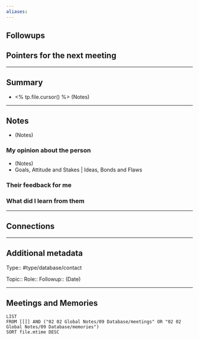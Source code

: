 ```yaml
---
aliases: 
---
```

## Followups 

## Pointers for the next meeting 


---
## Summary 
-  <% tp.file.cursor() %> (Notes)




---
## Notes 	
- (Notes) 

### My opinion about the person 
- (Notes)
- Goals, Attitude and Stakes | Ideas, Bonds and Flaws 

### Their feedback for me 

### What did I learn from them 

---
## Connections 

---
## Additional metadata
Type:: #type/database/contact 

Topic:: 
Role:: 
Followup:: (Date) 

---
## Meetings and Memories
```dataview
LIST 
FROM [[]] AND ("02 02 Global Notes/09 Database/meetings" OR "02 02 Global Notes/09 Database/memories")
SORT file.mtime DESC
```
